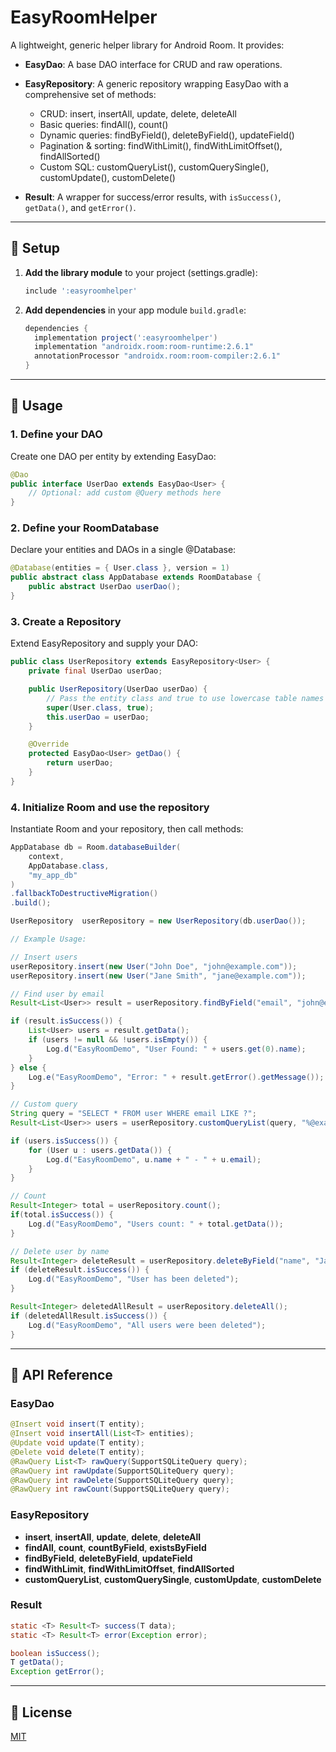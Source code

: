 # EasyRoomHelper

A lightweight, generic helper library for Android Room. It provides:

- **EasyDao<T>**: A base DAO interface for CRUD and raw operations.
- **EasyRepository<T>**: A generic repository wrapping EasyDao<T> with a comprehensive set of methods:
    - CRUD: insert, insertAll, update, delete, deleteAll
    - Basic queries: findAll(), count()
    - Dynamic queries: findByField(), deleteByField(), updateField()
    - Pagination & sorting: findWithLimit(), findWithLimitOffset(), findAllSorted()
    - Custom SQL: customQueryList(), customQuerySingle(), customUpdate(), customDelete()

- **Result<T>**: A wrapper for success/error results, with `isSuccess()`, `getData()`, and `getError()`.

---

## 🔧 Setup

1. **Add the library module** to your project (settings.gradle):
   ```groovy
   include ':easyroomhelper'
   ```

2. **Add dependencies** in your app module `build.gradle`:
   ```groovy
   dependencies {
     implementation project(':easyroomhelper')
     implementation "androidx.room:room-runtime:2.6.1"
     annotationProcessor "androidx.room:room-compiler:2.6.1"
   }
   ```

---

## 🚀 Usage

### 1. Define your DAO

Create one DAO per entity by extending EasyDao<T>:

```java
@Dao
public interface UserDao extends EasyDao<User> {
    // Optional: add custom @Query methods here
}
```

### 2. Define your RoomDatabase

Declare your entities and DAOs in a single @Database:

```java
@Database(entities = { User.class }, version = 1)
public abstract class AppDatabase extends RoomDatabase {
    public abstract UserDao userDao();
}
```

### 3. Create a Repository

Extend EasyRepository<T> and supply your DAO:

```java
public class UserRepository extends EasyRepository<User> {
    private final UserDao userDao;

    public UserRepository(UserDao userDao) {
        // Pass the entity class and true to use lowercase table names
        super(User.class, true);
        this.userDao = userDao;
    }

    @Override
    protected EasyDao<User> getDao() {
        return userDao;
    }
}
```

### 4. Initialize Room and use the repository

Instantiate Room and your repository, then call methods:

```java
AppDatabase db = Room.databaseBuilder(
    context,
    AppDatabase.class,
    "my_app_db"
)
.fallbackToDestructiveMigration()
.build();

UserRepository  userRepository = new UserRepository(db.userDao());

// Example Usage:

// Insert users
userRepository.insert(new User("John Doe", "john@example.com"));
userRepository.insert(new User("Jane Smith", "jane@example.com"));

// Find user by email
Result<List<User>> result = userRepository.findByField("email", "john@example.com");

if (result.isSuccess()) {
    List<User> users = result.getData();
    if (users != null && !users.isEmpty()) {
        Log.d("EasyRoomDemo", "User Found: " + users.get(0).name);
    }
} else {
    Log.e("EasyRoomDemo", "Error: " + result.getError().getMessage());
}

// Custom query
String query = "SELECT * FROM user WHERE email LIKE ?";
Result<List<User>> users = userRepository.customQueryList(query, "%@example.com");

if (users.isSuccess()) {
    for (User u : users.getData()) {
        Log.d("EasyRoomDemo", u.name + " - " + u.email);
    }
}

// Count
Result<Integer> total = userRepository.count();
if(total.isSuccess()) {
    Log.d("EasyRoomDemo", "Users count: " + total.getData());
}

// Delete user by name
Result<Integer> deleteResult = userRepository.deleteByField("name", "Jane Smith");
if (deleteResult.isSuccess()) {
    Log.d("EasyRoomDemo", "User has been deleted");
}

Result<Integer> deletedAllResult = userRepository.deleteAll();
if (deletedAllResult.isSuccess()) {
    Log.d("EasyRoomDemo", "All users were been deleted");
}
```

---

## 📖 API Reference

### EasyDao<T>
```java
@Insert void insert(T entity);
@Insert void insertAll(List<T> entities);
@Update void update(T entity);
@Delete void delete(T entity);
@RawQuery List<T> rawQuery(SupportSQLiteQuery query);
@RawQuery int rawUpdate(SupportSQLiteQuery query);
@RawQuery int rawDelete(SupportSQLiteQuery query);
@RawQuery int rawCount(SupportSQLiteQuery query);
```

### EasyRepository<T>
- **insert**, **insertAll**, **update**, **delete**, **deleteAll**
- **findAll**, **count**, **countByField**, **existsByField**
- **findByField**, **deleteByField**, **updateField**
- **findWithLimit**, **findWithLimitOffset**, **findAllSorted**
- **customQueryList**, **customQuerySingle**, **customUpdate**, **customDelete**

### Result<T>
```java
static <T> Result<T> success(T data);
static <T> Result<T> error(Exception error);

boolean isSuccess();
T getData();
Exception getError();
```

---

## 📜 License

[MIT](LICENSE)
